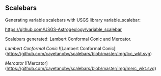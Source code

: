 ## Scalebars
Generating variable scalebars with USGS library variable_scalebar:

https://github.com/USGS-Astrogeology/variable_scalebar

Scalebars generated: Lambert Conformal Conic and Mercator.

_Lambert Conformal Conic_
![Lambert Conformal Conic] (https://github.com/cayetanobv/scalebars/blob/master/img/lcc_wkt.svg)

_Mercator_
![Mercator] (https://github.com/cayetanobv/scalebars/blob/master/img/merc_wkt.svg)
